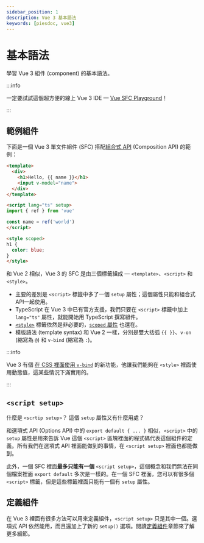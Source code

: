 ```yaml
---
sidebar_position: 1
description: Vue 3 基本語法
keywords: [piesdoc, vue3]
---
```


# 基本語法

學習 Vue 3 組件 (component) 的基本語法。

:::info

一定要試試這個超方便的線上 Vue 3 IDE — [Vue SFC Playground](https://sfc.vuejs.org/)！

:::

## 範例組件

下面是一個 Vue 3 單文件組件 (SFC) 搭配[組合式 API](https://vuejs.org/guide/introduction.html#composition-api) (Composition API) 的範例：

```html showLineNumbers
<template>
  <div>
    <h1>Hello, {{ name }}</h1>
    <input v-model="name">
  </div>
</template>

<script lang="ts" setup>
import { ref } from 'vue'

const name = ref('world')
</script>

<style scoped>
h1 {
  color: blue;
}
</style>
```

和 Vue 2 相似，Vue 3 的 SFC 是由三個標籤組成 — `<template>`、`<script>` 和 `<style>`。

- 主要的差別是 `<script>` 標籤中多了一個 `setup` 屬性；這個屬性只能和組合式API一起使用。
- TypeScript 在 Vue 3 中已有官方支援，我們只要在 `<script>` 標籤中加上 `lang="ts"` 屬性，就能開始用 TypeScript 撰寫組件。
- [`<style>`](https://vuejs.org/api/sfc-spec.html#style) 標籤依然是非必要的，[`scoped` 屬性](https://vue-loader.vuejs.org/guide/scoped-css.html#scoped-css) 也還在。
- 模版語法 (template syntax) 和 Vue 2 一樣，分別是雙大括弧 `{{ }}`、`v-on` (縮寫為 `@`) 和 `v-bind` (縮寫為 `:`)。

:::info

Vue 3 有個 [在 CSS 裡面使用 `v-bind`](https://vuejs.org/api/sfc-css-features.html#v-bind-in-css) 的新功能，他讓我們能夠在 `<style>` 裡面使用動態值，這某些情況下滿實用的。

:::

## `<script setup>`

什麼是 `<scrtip setup>`？ 這個 `setup` 屬性又有什麼用處？

和選項式 API (Options API) 中的 `export default { ... }` 相似，`<script>` 中的 `setup` 屬性是用來告訴 Vue 這個 `<script>` 區塊裡面的程式碼代表這個組件的定義。所有我們在選項式 API 裡面能做到的事情，在 `<script setup>` 裡面也都能做到。

此外，一個 SFC 裡面**最多只能有一個** `<script setup>`，這個概念和我們無法在同個檔案裡面 `export default` 多次是一樣的。在一個 SFC 裡面，您可以有很多個 `<script>` 標籤，但是這些標籤裡面只能有一個有 `setup` 屬性。

## 定義組件

在 Vue 3 裡面有很多方法可以用來定義組件，`<script setup>` 只是其中一個。選項式 API 依然能用，而且還加上了新的 `setup()` 選項。閱讀[定義組件](./define-a-component)章節來了解更多細節。